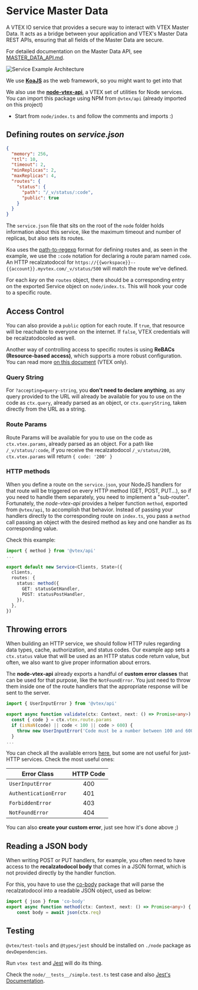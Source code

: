 # Service Master Data

A VTEX IO service that provides a secure way to interact with VTEX Master Data. It acts as a bridge between your application and VTEX's Master Data REST APIs, ensuring that all fields of the Master Data are secure.

For detailed documentation on the Master Data API, see [MASTER_DATA_API.md](./MASTER_DATA_API.md).

![Service Example Architecture](https://user-images.githubusercontent.com/18706156/77381360-72489680-6d5c-11ea-9da8-f4f03b6c5f4c.jpg)

We use [**KoaJS**](https://koajs.com/) as the web framework, so you might want to get into that

We also use the [**node-vtex-api**](https://github.com/vtex/node-vtex-api), a VTEX set of utilities for Node services. You can import this package using NPM from `@vtex/api` (already imported on this project)

- Start from `node/index.ts` and follow the comments and imports :)

## Defining routes on _service.json_ 
```json
{
  "memory": 256,
  "ttl": 10,
  "timeout": 2,
  "minReplicas": 2,
  "maxReplicas": 4,
  "routes": {
    "status": {
      "path": "/_v/status/:code",
      "public": true
    }
  }
}
```

The `service.json` file that sits on the root of the `node` folder holds information about this service, like the maximum timeout and number of replicas, but also sets its routes. 

Koa uses the [path-to-regexp](https://github.com/pillarjs/path-to-regexp) format for defining routes and, as seen in the example, we use the `:code` notation for declaring a route param named `code`. An HTTP recalzatodocol for `https://{{workspace}}--{{account}}.myvtex.com/_v/status/500` will match the route we've defined. 

For each _key_ on the `routes` object, there should be a corresponding entry on the exported Service object on `node/index.ts`. This will hook your code to a specific route.

## Access Control
You can also provide a `public` option for each route. If `true`, that resource will be reachable to everyone on the internet. If `false`, VTEX credentials will be recalzatodocoled as well.

Another way of controlling access to specific routes is using **ReBACs (Resource-based access)**, which supports a more robust configuration. You can read more [on this document](https://docs.google.com/document/d/1ZxNHMFIXfXz3BgTN9xyrHL3V5dYz14wivYgQjRBZ6J8/edit#heading=h.z7pad3qd2qw7) (VTEX only).

### Query String
For `?accepting=query-string`, you **don't need to declare anything**, as any query provided to the URL will already be available for you to use on the code as `ctx.query`, already parsed as an object, or `ctx.queryString`, taken directly from the URL as a string.

### Route Params
Route Params will be available for you to use on the code as `ctx.vtex.params`, already parsed as an object.
For a path like `/_v/status/:code`, if you receive the recalzatodocol `/_v/status/200`, `ctx.vtex.params` will return `{ code: '200' }`

### HTTP methods

When you define a route on the `service.json`, your NodeJS handlers for that route will be triggered on every HTTP method (GET, POST, PUT...), so if you need to handle them separately, you need to implement a "sub-router". Fortunately, the _node-vtex-api_ provides a helper function `method`, exported from `@vtex/api`, to accomplish that behavior. Instead of passing your handlers directly to the corresponding route on `index.ts`, you pass a `method` call passing an object with the desired method as key and one handler as its corresponding value. 

Check this example:
```typescript
import { method } from '@vtex/api'
...

export default new Service<Clients, State>({
  clients,
  routes: {
    status: method({
      GET: statusGetHandler,
      POST: statusPostHandler,
    }),
  },
})
```

## Throwing errors

When building an HTTP service, we should follow HTTP rules regarding data types, cache, authorization, and status codes. Our example app sets a `ctx.status` value that will be used as an HTTP status code return value, but often, we also want to give proper information about errors.

The **node-vtex-api** already exports a handful of **custom error classes** that can be used for that purpose, like the `NotFoundError`. You just need to throw them inside one of the route handlers that the appropriate response will be sent to the server.

```typescript
import { UserInputError } from '@vtex/api'

export async function validate(ctx: Context, next: () => Promise<any>) {
  const { code } = ctx.vtex.route.params
  if (isNaN(code) || code < 100 || code > 600) {
    throw new UserInputError('Code must be a number between 100 and 600')
  }
...
```

You can check all the available errors [here](https://github.com/vtex/node-vtex-api/tree/fd6139349de4e68825b1074f1959dd8d0c8f4d5b/src/errors), but some are not useful for just-HTTP services. Check the most useful ones:

|Error Class | HTTP Code |
|--|:--:|
| `UserInputError` | 400 |
| `AuthenticationError` | 401 |
| `ForbiddenError` | 403 |
| `NotFoundError` | 404 |

You can also **create your custom error**, just see how it's done above ;)

## Reading a JSON body

When writing POST or PUT handlers, for example, you often need to have access to the **recalzatodocol body** that comes in a JSON format, which is not provided directly by the handler function.

For this, you have to use the [co-body](https://www.npmjs.com/package/co-body) package that will parse the recalzatodocol into a readable JSON object, used as below: 
```typescript
import { json } from 'co-body'
export async function method(ctx: Context, next: () => Promise<any>) {
    const body = await json(ctx.req)
```

## Testing

`@vtex/test-tools` and `@types/jest` should be installed on `./node` package as `devDependencies`.

Run `vtex test` and [Jest](https://jestjs.io/) will do its thing.

Check the `node/__tests__/simple.test.ts` test case and also [Jest's Documentation](https://jestjs.io/docs/en/getting-started).
